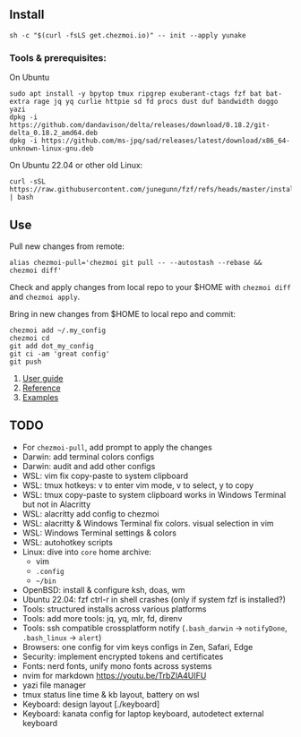 ## Install

```shell
sh -c "$(curl -fsLS get.chezmoi.io)" -- init --apply yunake
```

### Tools & prerequisites:

On Ubuntu
```shell
sudo apt install -y bpytop tmux ripgrep exuberant-ctags fzf bat bat-extra rage jq yq curlie httpie sd fd procs dust duf bandwidth doggo yazi
dpkg -i https://github.com/dandavison/delta/releases/download/0.18.2/git-delta_0.18.2_amd64.deb
dpkg -i https://github.com/ms-jpq/sad/releases/latest/download/x86_64-unknown-linux-gnu.deb
```

On Ubuntu 22.04 or other old Linux:
```shell
curl -sSL https://raw.githubusercontent.com/junegunn/fzf/refs/heads/master/install | bash
```

## Use

Pull new changes from remote:
```shell
alias chezmoi-pull='chezmoi git pull -- --autostash --rebase && chezmoi diff'
```

Check and apply changes from local repo to your $HOME with `chezmoi diff` and `chezmoi apply`.

Bring in new changes from $HOME to local repo and commit:
```shell
chezmoi add ~/.my_config
chezmoi cd
git add dot_my_config
git ci -am 'great config'
git push
```

1. [User guide](https://www.chezmoi.io/user-guide/command-overview/)
2. [Reference](https://www.chezmoi.io/reference/)
3. [Examples](https://www.chezmoi.io/links/dotfile-repos/)

## TODO
- For `chezmoi-pull`, add prompt to apply the changes
- Darwin: add terminal colors configs
- Darwin: audit and add other configs
- WSL: vim fix copy-paste to system clipboard
- WSL: tmux hotkeys: v to enter vim mode, v to select, y to copy
- WSL: tmux copy-paste to system clipboard works in Windows Terminal but not in Alacritty
- WSL: alacritty add config to chezmoi
- WSL: alacritty & Windows Terminal fix colors. visual selection in vim
- WSL: Windows Terminal settings & colors
- WSL: autohotkey scripts
- Linux: dive into `core` home archive:
    - vim
    - `.config`
    - `~/bin`
- OpenBSD: install & configure ksh, doas, wm
- Ubuntu 22.04: fzf ctrl-r in shell crashes (only if system fzf is installed?)
- Tools: structured installs across various platforms
- Tools: add more tools: jq, yq, mlr, fd, direnv
- Tools: ssh compatible crossplatform notify (`.bash_darwin` -> `notifyDone`, `.bash_linux` -> `alert`)
- Browsers: one config for vim keys configs in Zen, Safari, Edge
- Security: implement encrypted tokens and certificates
- Fonts: nerd fonts, unify mono fonts across systems
- nvim for markdown https://youtu.be/TrbZlA4UIFU
- yazi file manager
- tmux status line time & kb layout, battery on wsl
- Keyboard: design layout [./keyboard]
- Keyboard: kanata config for laptop keyboard, autodetect external keyboard
